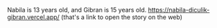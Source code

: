 Nabila is 13 years old, and Gibran is 15 years old.
https://nabila-diculik-gibran.vercel.app/ (that's a link to open the story on the web)
